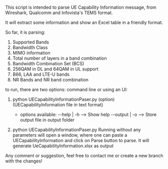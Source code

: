 This script is intended to parse UE Capability Information message, from Wireshark,  Qualcomm and Infovista's TEMS format.

It will extract some information and show an Excel table in a friendly format.

So far, it is parsing:
1) Supported Bands
2) Bandwidth Class
3) MIMO information
4) Total number of layers in a band combination
5) Bandwidth Combination Set (BCS)
6) 256QAM in DL and 64QAM in UL support
7) B66, LAA and LTE-U bands
8) NR Bands and NR band combination

to run, there are two options: command line or using an UI:
1) python UECapabilityInformationPaser.py (option) (UECapabilityInformation file in text format)
   * options available:
       --help    | -h  --> Show help
       --output  | -o  --> Store output file in output folder

2) python UECapabilityInformationPaser.py
   Running without any parameters will open a window, where one can paste a UECapabilityInformation and click on Parse
   button to parse. It will generate UeCapabilityInformation.xlsx as output

Any comment or suggestion, feel free to contact me or create a new branch with the changes!